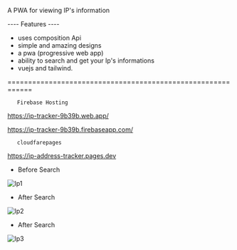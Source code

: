 
A PWA for viewing IP's information

 ---- Features ----
   - uses composition Api
   - simple and amazing designs
   - a pwa (progressive web app)
   - ability to search and get your Ip's informations
   - vuejs and tailwind.
   
============================================================

       
       Firebase Hosting
   https://ip-tracker-9b39b.web.app/
 
   https://ip-tracker-9b39b.firebaseapp.com/
   
       cloudfarepages
   https://ip-address-tracker.pages.dev

- Before Search

![Ip1](https://user-images.githubusercontent.com/55124189/134791805-7135cc2c-6125-44df-94c4-36c985bbb25a.jpg)

- After Search

![Ip2](https://user-images.githubusercontent.com/55124189/134791809-84953486-b3c2-4185-b499-d8d843eb1b7e.jpg)

- After Search

![Ip3](https://user-images.githubusercontent.com/55124189/134791815-0916c80e-f78c-4f97-8c9d-fbde282dd941.jpg)

